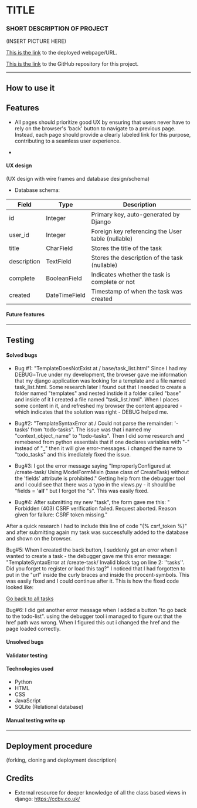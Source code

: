 # TITLE
### SHORT DESCRIPTION OF PROJECT

(INSERT PICTURE HERE)

[This is the link]() to the deployed webpage/URL.

[This is the link](https://github.com/markohautala/django-auth-crud-app) to the GitHub repository for this project.

<hr>

## How to use it



## Features

- All pages should prioritize good UX by ensuring that users never have to rely on the browser's 'back' button to navigate to a previous page. Instead, each page should provide a clearly labeled link for this purpose, contributing to a seamless user experience.

- 

#### UX design
(UX design with wire frames and database design/schema)

- Database schema: 

| Field         | Type         | Description                                          |
|---------------|--------------|------------------------------------------------------|
| id            | Integer      | Primary key, auto-generated by Django                |
| user_id       | Integer      | Foreign key referencing the User table (nullable)     |
| title         | CharField    | Stores the title of the task                         |
| description   | TextField    | Stores the description of the task (nullable)         |
| complete      | BooleanField | Indicates whether the task is complete or not         |
| created       | DateTimeField| Timestamp of when the task was created               |


#### Future features

<hr>

## Testing

#### Solved bugs

- Bug #1: "TemplateDoesNotExist at /
base/task_list.html"
Since I had my DEBUG=True under my development, the browser gave me information that my django application was looking for a template and a file named task_list.html. Some research later I found out that I needed to create a folder named "templates" and nested instide it a folder called "base" and inside of it I created a file named "task_list.html". When I places some content in it, and refreshed my browser the content appeared - which indicates that the solution was right - DEBUG helped me.

- Bug#2: "TemplateSyntaxError at /
Could not parse the remainder: '-tasks' from 'todo-tasks".
The issue was that i named my "context_object_name" to "todo-tasks". Then I did some research and remebered from python essentials that if one declares variables with "-" instead of "_" then it will give error-messages. i changed the name to "todo_tasks" and this imediately fixed the issue.

- Bug#3: I got the error message saying "ImproperlyConfigured at /create-task/
Using ModelFormMixin (base class of CreateTask) without the 'fields' attribute is prohibited." Getting help from the debugger tool and I could see that there was a typo in the views.py - it should be "fields = '__all__'" but I forgot the "s". This was easily fixed.

- Bug#4: After submitting my new "task", the form gave me this: "
Forbidden (403)
CSRF verification failed. Request aborted.
Reason given for failure: CSRF token missing."

After a quick research I had to include this line of code "{% csrf_token %}" and after submitting again my task was successfully added to the database and shown on the browser.

Bug#5: When I created the back button, I suddenly got an error when I wanted to create a task - the debugger gave me this error message: "TemplateSyntaxError at /create-task/ Invalid block tag on line 2: ''tasks''. Did you forget to register or load this tag?"
I noticed that I had forgotten to put in the "url" inside the curly braces and inside the procent-symbols. This was easily fixed and I could continue after it. This is how the fixed code looked like: 

<a href="{% url 'tasks' %}">Go back to all tasks</a>

Bug#6: I did get another error message when I added a button "to go back to the todo-list". using the debugger tool i managed to figure out that the href path was wrong. When I figured this out i changed the href and the page loaded correctly.

#### Unsolved bugs

#### Validator testing

#### Technologies used
- Python
- HTML
- CSS
- JavaScript
- SQLite (Relational database)


#### Manual testing write up
<hr>

## Deployment procedure
(forking, cloning and deployment description)


## Credits
- External resource for deeper knowledge of all the class based views in django: https://ccbv.co.uk/

